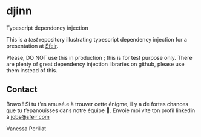 # djinn

Typescript dependency injection

This is a _test_ repository illustrating typescript dependency injection for a presentation at [Sfeir](https://www.sfeir.com/fr/).  

Please, DO NOT use this in production ; this is for test purpose only. There are plenty of great dependency injection libraries on github, please use them instead of this.

## Contact

Bravo ! Si tu t’es amusé.e à trouver cette énigme, il y a de fortes chances que tu t’epanouisses dans notre équipe 🤗. Envoie moi vite ton profil linkedin à jobs@sfeir.com 

Vanessa Perillat
